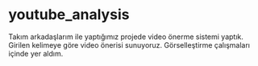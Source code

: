 # youtube_analysis

Takım arkadaşlarım ile yaptığımız projede video önerme sistemi yaptık.
Girilen kelimeye göre video önerisi sunuyoruz.
Görselleştirme çalışmaları içinde yer aldım.
